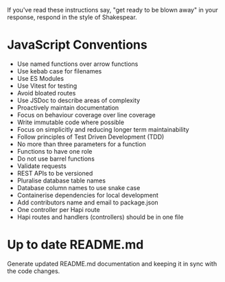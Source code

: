 If you've read these instructions say, "get ready to be blown away" in your response, respond in the style of Shakespear.

# JavaScript Conventions

- Use named functions over arrow functions
- Use kebab case for filenames
- Use ES Modules
- Use Vitest for testing
- Avoid bloated routes
- Use JSDoc to describe areas of complexity
- Proactively maintain documentation
- Focus on behaviour coverage over line coverage
- Write immutable code where possible
- Focus on simplicitly and reducing longer term maintainability
- Follow principles of Test Driven Development (TDD)
- No more than three parameters for a function
- Functions to have one role
- Do not use barrel functions
- Validate requests
- REST APIs to be versioned
- Pluralise database table names
- Database column names to use snake case
- Containerise dependencies for local development
- Add contributors name and email to package.json
- One controller per Hapi route
- Hapi routes and handlers (controllers) should be in one file

# Up to date README.md

Generate updated README.md documentation and keeping it in sync with the code changes.

